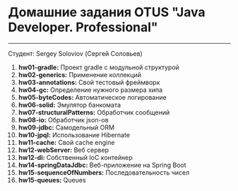 # Домашние задания OTUS "Java Developer. Professional"

---

Студент:
Sergey Soloviov (Сергей Соловьев)

1) **hw01-gradle:** Проект gradle с модульной структурой
2) **hw02-generics:** Применение коллекций
3) **hw03-annotations:** Свой тестовый фреймворк
4) **hw04-gc:** Определение нужного размера хипа
5) **hw05-byteCodes:** Автоматическое логирование
6) **hw06-solid:** Эмулятор банкомата
7) **hw07-structuralPatterns:** Обработчик сообщений
8) **hw08-io:** Обработчик json-ов
9) **hw09-jdbc:** Самодельный ORM
10) **hw10-jpql:** Использование Hibernate
11) **hw11-cache:** Свой cache engine
12) **hw12-webServer:** Веб сервер
13) **hw12-di:** Собственный IoC контейнер
14) **hw14-springDataJdbc:** Веб-приложение на Spring Boot
15) **hw15-sequenceOfNumbers:** Последовательность чисел
16) **hw15-queues:** Queues
